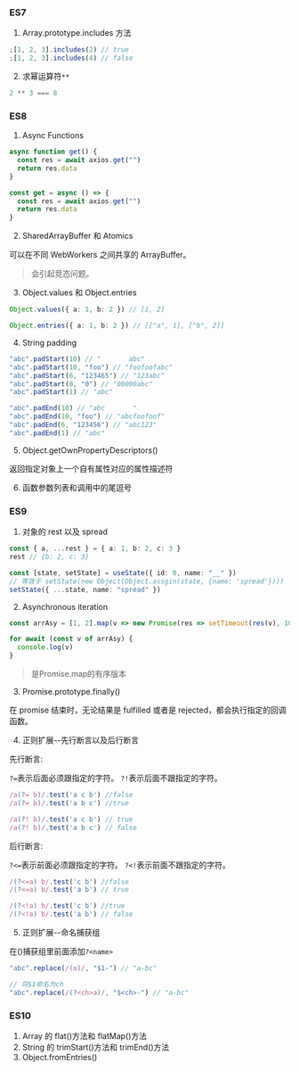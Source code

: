 ### ES7

1. Array.prototype.includes 方法

```ts
;[1, 2, 3].includes(2) // true
;[1, 2, 3].includes(4) // false
```

2. 求幂运算符`**`

```ts
2 ** 3 === 8
```

### ES8

1. Async Functions

```ts
async function get() {
  const res = await axios.get("")
  return res.data
}

const get = async () => {
  const res = await axios.get("")
  return res.data
}
```

2. SharedArrayBuffer 和 Atomics

可以在不同 WebWorkers 之间共享的 ArrayBuffer。

> 会引起竞态问题。

3. Object.values 和 Object.entries

```ts
Object.values({ a: 1, b: 2 }) // [1, 2]

Object.entries({ a: 1, b: 2 }) // [["a", 1], ["b", 2]]
```

4. String padding

```ts
"abc".padStart(10) // "       abc"
"abc".padStart(10, "foo") // "foofoofabc"
"abc".padStart(6, "123465") // "123abc"
"abc".padStart(8, "0") // "00000abc"
"abc".padStart(1) // "abc"

"abc".padEnd(10) // "abc       "
"abc".padEnd(10, "foo") // "abcfoofoof"
"abc".padEnd(6, "123456") // "abc123"
"abc".padEnd(1) // "abc"
```

5. Object.getOwnPropertyDescriptors()

返回指定对象上一个自有属性对应的属性描述符

6. 函数参数列表和调用中的尾逗号

### ES9

1. 对象的 rest 以及 spread

```ts
const { a, ...rest } = { a: 1, b: 2, c: 3 }
rest // {b: 2, c: 3}

const [state, setState] = useState({ id: 0, name: "__" })
// 等效于 setState(new Object(Object.assgin(state, {name: 'spread'})))
setState({ ...state, name: "spread" })
```

2. Asynchronous iteration

```ts
const arrAsy = [1, 2].map(v => new Promise(res => setTimeout(res(v), 1000)))

for await (const v of arrAsy) {
  console.log(v)
}
```

> 是Promise.map的有序版本

3. Promise.prototype.finally()

在 promise 结束时，无论结果是 fulfilled 或者是 rejected，都会执行指定的回调函数。

4. 正则扩展--先行断言以及后行断言

先行断言:

`?=`表示后面必须跟指定的字符。
`?!`表示后面不跟指定的字符。

```js
/a(?= b)/.test('a c b') //false
/a(?= b)/.test('a b c') //true

/a(?! b)/.test('a c b') // true
/a(?! b)/.test('a b c') // false
```

后行断言:

`?<=`表示前面必须跟指定的字符。
`?<!`表示前面不跟指定的字符。

```js
/(?<=a) b/.test('c b') //false
/(?<=a) b/.test('a b') // true

/(?<!a) b/.test('c b') //true
/(?<!a) b/.test('a b') // false
```

5. 正则扩展--命名捕获组

在()捕获组里前面添加`?<name>`

```js
"abc".replace(/(a)/, "$1-") // "a-bc"

// 将$1命名为ch
"abc".replace(/(?<ch>a)/, "$<ch>-") // "a-bc"
```

### ES10

1. Array 的 flat()方法和 flatMap()方法
2. String 的 trimStart()方法和 trimEnd()方法
3. Object.fromEntries()
